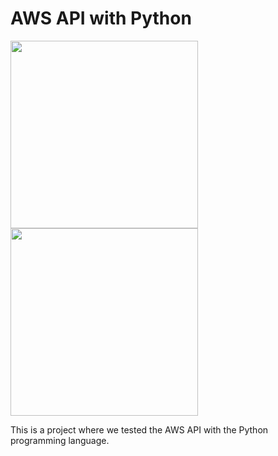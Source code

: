 # AWS API with Python

<img src="https://i2.wp.com/viladosilicio.com.br/wp-content/uploads/2016/08/Post1_pt2.png" width="300"/><img src="https://upload.wikimedia.org/wikipedia/commons/thumb/1/1d/AmazonWebservices_Logo.svg/640px-AmazonWebservices_Logo.svg.png" width="300"/> 
 

This is a project where we tested the AWS API with the Python programming language.

